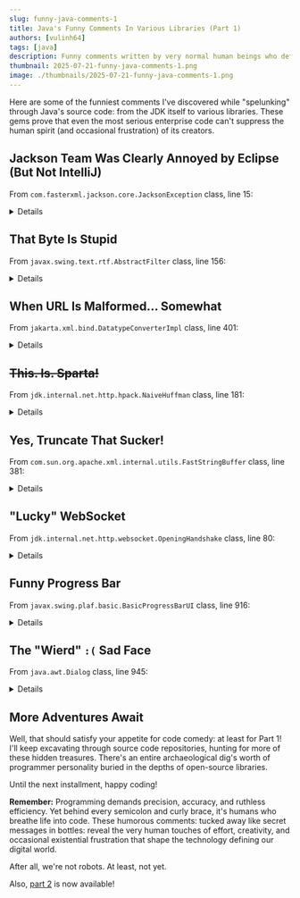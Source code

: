 ```yaml
---
slug: funny-java-comments-1
title: Java's Funny Comments In Various Libraries (Part 1)
authors: [vulinh64]
tags: [java]
description: Funny comments written by very normal human beings who definitely weren't losing their sanity while coding.
thumbnail: 2025-07-21-funny-java-comments-1.png
image: ./thumbnails/2025-07-21-funny-java-comments-1.png
---
```


Here are some of the funniest comments I've discovered while "spelunking" through Java's source code: from the JDK itself to various libraries. These gems prove that even the most serious enterprise code can't suppress the human spirit (and occasional frustration) of its creators.

<!-- truncate -->

## Jackson Team Was Clearly Annoyed by Eclipse (But Not IntelliJ)

From `com.fasterxml.jackson.core.JacksonException` class, line 15:

<details>

![jackson](img/2025-07-21-img-0001.png)

When you extend `Exception` in Java, the compiler gently nudges you to define a `serialVersionUID` for serialization compatibility. It's actually sensible: Java wants to ensure classes can be safely serialized across different JVMs. But let's be brutally honest: when was the last time you serialized an `Exception` instance and sent it across the wire? Approximately never, right?

Still, tools like Eclipse will relentlessly nag you with warnings like "The serializable class lacks a serialVersionUID field." IntelliJ, being the cool kid, stays chill and lets you code in peace.

Picture this: the Jackson maintainers, busy building one of the world's most popular JSON libraries, getting constantly pestered by Eclipse's bureaucratic warnings. Their delightfully petty solution? Slap a `serialVersionUID` of `123` on their exception classes (like in `com.fasterxml.jackson.core.JsonProcessingException`). No complex hash, no auto-generated UUID: just a beautifully mundane `123`.

It's as if they said, "Fine, Eclipse, here's your precious ID: as vanilla as humanly possible!" A subtle middle finger to the bureaucracy of Java serialization, and a knowing wink to developers sharp enough to notice.

</details>

## That Byte Is Stupid

From `javax.swing.text.rtf.AbstractFilter` class, line 156:

<details>

![stupid bytes](img/2025-07-21-img-0002.png)

As I noted in my [previous post](2025-07-16-java-heresies.md#unsigned-when), Java has exactly zero unsigned data types. The Swing team must have been pulling their hair out while wrestling with the limitations of the `byte` data type, which stubbornly ranges from `-128` to `127` instead of the far more sensible `0` to `255`.

Sometimes you just have to call a spade a spade: or in this case, call a frustratingly limited byte "stupid." Can't argue with that assessment, honestly.

</details>

## When URL Is Malformed... Somewhat

From `jakarta.xml.bind.DatatypeConverterImpl` class, line 401:

<details>

![bad url](img/2025-07-21-img-0003.png)

The Jakarta team was dealing with a classic case of "the spec says one thing, reality does another." The `NamespaceContext` interface contract clearly specifies that `getNamespaceURI` should never return `null`. Simple, right?

Wrong. Some implementations completely ignore this contract, forcing the Jakarta team to add this begrudging workaround. You can practically feel their exasperation seeping through the comment: they're essentially saying, "We know this shouldn't happen according to the rules, but here we are, coding defensively against people who can't read specifications."

It's the programming equivalent of putting up a "Wet Floor" sign for a floor that should never be wet in the first place.

</details>

## ~~This. Is. Sparta!~~

From `jdk.internal.net.http.hpack.NaiveHuffman` class, line 181:

<details>

![not sparta](img/2025-07-21-img-0004.png)

I won't dive deep into ancient Sparta's rather grim traditions, but the `NaiveHuffman` comment about tossing bits "off the cliff (is this Sparta?)" is a brilliant nod to their notorious practice of, well, discarding what they deemed unfit.

This comment was written before the movie *300* turned "This is Sparta!" into a cultural phenomenon, making it an even more delightful piece of geek history. It's a wonderfully dramatic way to describe the mundane process of shifting out used bits in HPACK's bit-manipulation algorithm.

Though honestly, it would've been absolutely perfect with an image of King Leonidas dramatically kicking away the Persian messenger. Missed opportunity, JDK team!

</details>

## Yes, Truncate That Sucker!

From `com.sun.org.apache.xml.internal.utils.FastStringBuffer` class, line 381:

<details>

![sucker!](img/2025-07-21-img-0005.png)

Yes, that "sucker" need to be truncated!

There's something refreshingly honest about this no-nonsense attitude. No euphemisms, no technical jargon: just pure, unadulterated determination to truncate that troublesome piece of data.

</details>

## "Lucky" WebSocket

From `jdk.internal.net.http.websocket.OpeningHandshake` class, line 80:

<details>

![very lucky](img/2025-07-21-img-0006.png)

At first glance, you might assume the JDK team chose 13 as some kind of inside joke or random quirky number. Plot twist: it's actually the official WebSocket protocol version defined in [RFC 6455, section 4.1](https://datatracker.ietf.org/doc/html/rfc6455#section-4.1).

The "lucky number" comment is a delicious slice of irony: poking fun at 13's infamous reputation as the unluckiest number in many cultures, while acknowledging its absolutely critical role in WebSocket handshakes. It's not random at all; it's the precise version number that ensures your Java WebSocket client can communicate seamlessly with servers worldwide.

Just a little geeky wit from the JDK folks, proving that even the most standardized protocols can inspire a chuckle!

</details>

## Funny Progress Bar

From `javax.swing.plaf.basic.BasicProgressBarUI` class, line 916:

<details>

![funny bar](img/2025-07-21-img-0007.png)

This comment highlights a beautifully convoluted design choice: `getPreferredSize()` carefully calculates the progress bar's dimensions (using font metrics) to ensure the progress string (like "42%") fits properly when positioned by `getStringPlacement()`: a method it doesn't even directly call.

This indirect dependency is what the JDK team diplomatically calls "funny": though "mildly infuriating" might be more accurate. It's like designing a door frame based on the measurements of a door you're not even installing yourself.

But wait, there's more! Sharp-eyed readers will notice the comment misspells the method as `getStringPlacememnt()` (spot the extra "m" and the swapped "n"). This typo in the comment (thankfully not in the actual code) is an accidental cherry on top, making the "funny way" even more endearingly human.

Sometimes the best humor is completely unintentional.

</details>

## The "Wierd" `:(` Sad Face

From `java.awt.Dialog` class, line 945:

<details>

![sad face](img/2025-07-21-img-0008.png)

Why the sad face?

The `Dialog.show()` method breaks convention by skipping the call to `super.show()` from its parent Window class. This forces developers to manually invoke `mixOnShowing()` to ensure the dialog actually appears correctly: a frustrating bit of extra choreography that shouldn't be necessary.

The JDK team's response? A rare `:(` emoji in their otherwise professional codebase. It's like finding a handwritten "ugh" in the margins of a textbook: a moment of genuine human exasperation breaking through the formal facade.

The cherry on top? `"Wried"` is a typo for "weird," making this comment doubly endearing. You can almost picture the developer, irritated by AWT's quirky design decisions, furiously typing and making a spelling error in their moment of annoyance.

A typo and a sad face: the perfect combo for anyone who's ever been stuck debugging AWT's peculiarities!

**Bonus round:** In the same class at line 1392, there's this absolute gem:

![smile face](img/2025-07-21-img-0009.png)

Modal dialogs are inherently tricky beasts: they block input to other windows, but what happens when a blocker is itself blocked?

The code dives headfirst into this recursive nightmare, tracking "blockers of blockers" in the complex web of dialogs that can prevent interaction with the current window. The tongue-twisting phrase "blockers' blockers to blockers" reads like a Dr. Seuss book written by computer scientists, but the `:)` smiley face absolutely steals the show!

It's as if the JDK developer, while untangling this Gordian knot of modal logic, decided to embrace the chaos with a cheerful grin: "Yep, we're deep in the recursive weeds here, and you know what? It's actually kind of fun!"

Finding a genuine smile in the typically stoic JDK codebase is like discovering a four-leaf clover: a delightful reminder that humans, not machines, crafted this digital labyrinth.

</details>

## More Adventures Await

Well, that should satisfy your appetite for code comedy: at least for Part 1! I'll keep excavating through source code repositories, hunting for more of these hidden treasures. There's an entire archaeological dig's worth of programmer personality buried in the depths of open-source libraries.

Until the next installment, happy coding!

**Remember:** Programming demands precision, accuracy, and ruthless efficiency. Yet behind every semicolon and curly brace, it's humans who breathe life into code. These humorous comments: tucked away like secret messages in bottles: reveal the very human touches of effort, creativity, and occasional existential frustration that shape the technology defining our digital world.

After all, we're not robots. At least, not yet.

Also, [part 2](2025-08-20-funny-java-comments-2.md) is now available!